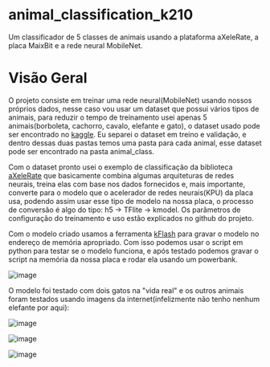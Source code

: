# animal_classification_k210
Um classificador de 5 classes de animais usando a plataforma aXeleRate, a placa MaixBit e a rede neural MobileNet.

# Visão Geral
O projeto consiste em treinar uma rede neural(MobileNet) usando nossos próprios dados, nesse caso vou usar um dataset que possui vários tipos de animais, para reduzir o tempo de treinamento usei apenas 5 animais(borboleta, cachorro, cavalo, elefante e gato), o dataset usado pode ser encontrado no [kaggle](https://www.kaggle.com/dskagglemt/animal-classification-mobilenetv2-80). Eu separei o dataset em treino e validação, e dentro dessas duas pastas temos uma pasta para cada animal, esse dataset pode ser encontrado na pasta animal_class.

Com o dataset pronto usei o exemplo de classificação da biblioteca [aXeleRate](https://github.com/AIWintermuteAI/aXeleRate) que basicamente combina algumas arquiteturas de redes neurais, treina elas com base nos dados fornecidos e, mais importante, converte para o modelo que o acelerador de redes neurais(KPU) da placa usa, podendo assim usar esse tipo de modelo na nossa placa, o processo de conversão é algo do tipo: h5 -> TFlite -> kmodel. Os parâmetros de configuração do treinamento e uso estão explicados no github do projeto.

Com o modelo criado usamos a ferramenta [kFlash](http://www.iotneuron.com/2019/09/27/upgrading-the-firmware-on-sipeed-maix-bit/) para gravar o modelo no endereço de memória apropriado. Com isso podemos usar o script em python para testar se o modelo funciona, e após testado podemos gravar o script na memória da nossa placa e rodar ela usando um powerbank.

![image](https://user-images.githubusercontent.com/74123993/125169891-ab3f9100-e182-11eb-9ada-3396606ae559.png)

O modelo foi testado com dois gatos na "vida real" e os outros animais foram testados usando imagens da internet(infelizmente não tenho nenhum elefante por aqui):

![image](https://user-images.githubusercontent.com/74123993/125169682-b2b26a80-e181-11eb-83b8-9e0580d45c27.png)

![image](https://user-images.githubusercontent.com/74123993/125169741-eab9ad80-e181-11eb-9884-47fa584e0c94.png)

![image](https://user-images.githubusercontent.com/74123993/125169718-d8d80a80-e181-11eb-8f23-a7cc2d92640c.png)


